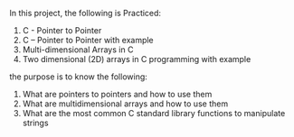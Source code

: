 In this project, the following is Practiced:

1. C - Pointer to Pointer
2. C – Pointer to Pointer with example
3. Multi-dimensional Arrays in C
4. Two dimensional (2D) arrays in C programming with example

the purpose is to know the following:

1. What are pointers to pointers and how to use them
2. What are multidimensional arrays and how to use them
3. What are the most common C standard library functions to manipulate strings
